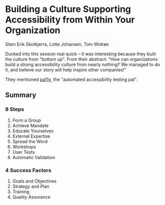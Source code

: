 # Building a Culture Supporting Accessibility from Within Your Organization

Stein Erik Skotkjerra, Lotte Johansen, Tom Widrøe

Ducked into this session real quick – it was interesting because they built the culture from "bottom up". From their abstract: "How can organizations build a strong accessibility culture from nearly nothing? We managed to do it, and believe our story will help inspire other companies!"

They mentioned [pa11y](http://pa11y.org/), the "automated accessibility testing pal".

## Summary

### 8 Steps

1. Form a Group
2. Achieve Mandate
3. Educate Yourselves
4. External Expertise
5. Spread the Word
6. Workshops
7. User Tests
8. Automatic Validation

### 4 Success Factors

1. Goals and Objectives
2. Strategy and Plan
3. Training
4. Quality Assurance
